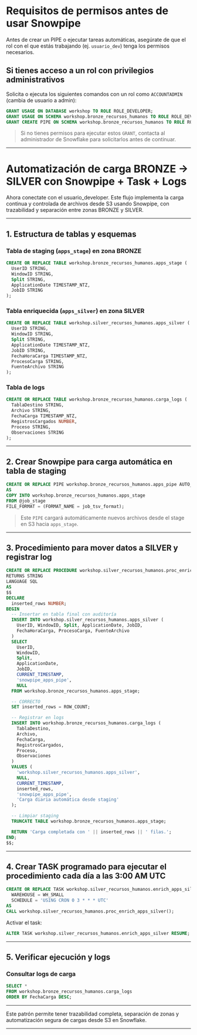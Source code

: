 
# Requisitos de permisos antes de usar Snowpipe

Antes de crear un PIPE o ejecutar tareas automáticas, asegúrate de que el rol con el que estás trabajando (ej. `usuario_dev`) tenga los permisos necesarios.

## Si tienes acceso a un rol con privilegios administrativos

Solicita o ejecuta los siguientes comandos con un rol como `ACCOUNTADMIN` (cambia de usuario a admin):

```sql
GRANT USAGE ON DATABASE workshop TO ROLE ROLE_DEVELOPER;
GRANT USAGE ON SCHEMA workshop.bronze_recursos_humanos TO ROLE ROLE_DEVELOPER;
GRANT CREATE PIPE ON SCHEMA workshop.bronze_recursos_humanos TO ROLE ROLE_DEVELOPER;
```

> Si no tienes permisos para ejecutar estos `GRANT`, contacta al administrador de Snowflake para solicitarlos antes de continuar.

---


# Automatización de carga BRONZE → SILVER con Snowpipe + Task + Logs

Ahora conectate con el usuario_developer. Este flujo implementa la carga continua y controlada de archivos desde S3 usando Snowpipe, con trazabilidad y separación entre zonas BRONZE y SILVER.

---

## 1. Estructura de tablas y esquemas

### Tabla de staging (`apps_stage`) en zona BRONZE

```sql
CREATE OR REPLACE TABLE workshop.bronze_recursos_humanos.apps_stage (
  UserID STRING,
  WindowID STRING,
  Split STRING,
  ApplicationDate TIMESTAMP_NTZ,
  JobID STRING
);
```

### Tabla enriquecida (`apps_silver`) en zona SILVER

```sql
CREATE OR REPLACE TABLE workshop.silver_recursos_humanos.apps_silver (
  UserID STRING,
  WindowID STRING,
  Split STRING,
  ApplicationDate TIMESTAMP_NTZ,
  JobID STRING,
  FechaHoraCarga TIMESTAMP_NTZ,
  ProcesoCarga STRING,
  FuenteArchivo STRING
);
```

### Tabla de logs

```sql
CREATE OR REPLACE TABLE workshop.bronze_recursos_humanos.carga_logs (
  TablaDestino STRING,
  Archivo STRING,
  FechaCarga TIMESTAMP_NTZ,
  RegistrosCargados NUMBER,
  Proceso STRING,
  Observaciones STRING
);
```

---

## 2. Crear Snowpipe para carga automática en tabla de staging

```sql
CREATE OR REPLACE PIPE workshop.bronze_recursos_humanos.apps_pipe AUTO_INGEST = TRUE
AS
COPY INTO workshop.bronze_recursos_humanos.apps_stage
FROM @job_stage
FILE_FORMAT = (FORMAT_NAME = job_tsv_format);
```

> Este `PIPE` cargará automáticamente nuevos archivos desde el stage en S3 hacia `apps_stage`.

---

## 3. Procedimiento para mover datos a SILVER y registrar log

```sql
CREATE OR REPLACE PROCEDURE workshop.silver_recursos_humanos.proc_enrich_apps_silver()
RETURNS STRING
LANGUAGE SQL
AS
$$
DECLARE
  inserted_rows NUMBER;
BEGIN
  -- Insertar en tabla final con auditoría
  INSERT INTO workshop.silver_recursos_humanos.apps_silver (
    UserID, WindowID, Split, ApplicationDate, JobID,
    FechaHoraCarga, ProcesoCarga, FuenteArchivo
  )
  SELECT
    UserID,
    WindowID,
    Split,
    ApplicationDate,
    JobID,
    CURRENT_TIMESTAMP,
    'snowpipe_apps_pipe',
    NULL
  FROM workshop.bronze_recursos_humanos.apps_stage;

  -- CORRECTO
  SET inserted_rows = ROW_COUNT;

  -- Registrar en logs
  INSERT INTO workshop.bronze_recursos_humanos.carga_logs (
    TablaDestino,
    Archivo,
    FechaCarga,
    RegistrosCargados,
    Proceso,
    Observaciones
  )
  VALUES (
    'workshop.silver_recursos_humanos.apps_silver',
    NULL,
    CURRENT_TIMESTAMP,
    inserted_rows,
    'snowpipe_apps_pipe',
    'Carga diaria automática desde staging'
  );

  -- Limpiar staging
  TRUNCATE TABLE workshop.bronze_recursos_humanos.apps_stage;

  RETURN 'Carga completada con ' || inserted_rows || ' filas.';
END;
$$;
```

---

## 4. Crear TASK programado para ejecutar el procedimiento cada día a las 3:00 AM UTC

```sql
CREATE OR REPLACE TASK workshop.silver_recursos_humanos.enrich_apps_silver
  WAREHOUSE = WH_SMALL
  SCHEDULE = 'USING CRON 0 3 * * * UTC'
AS
CALL workshop.silver_recursos_humanos.proc_enrich_apps_silver();
```

Activar el task:

```sql
ALTER TASK workshop.silver_recursos_humanos.enrich_apps_silver RESUME;
```

---

## 5. Verificar ejecución y logs

### Consultar logs de carga

```sql
SELECT *
FROM workshop.bronze_recursos_humanos.carga_logs
ORDER BY FechaCarga DESC;
```


---

Este patrón permite tener trazabilidad completa, separación de zonas y automatización segura de cargas desde S3 en Snowflake.

---

